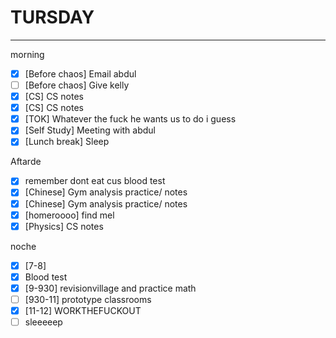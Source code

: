 # TURSDAY
---
morning
- [x] [Before chaos] Email abdul
- [ ] [Before chaos] Give kelly
- [x] [CS] CS notes
- [x] [CS] CS notes
- [x] [TOK] Whatever the fuck he wants us to do i guess
- [x] [Self Study] Meeting with abdul
- [x] [Lunch break] Sleep

Aftarde
- [x] remember dont eat cus blood test
- [x] [Chinese] Gym analysis practice/ notes
- [x] [Chinese] Gym analysis practice/ notes
- [x] [homeroooo] find mel
- [x] [Physics] CS notes

noche
- [x] [7-8]
- [x] Blood test
- [x] [9-930] revisionvillage and practice math
- [ ] [930-11] prototype classrooms
- [x] [11-12] WORKTHEFUCKOUT
- [ ] sleeeeep